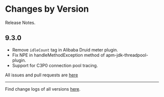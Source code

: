 Changes by Version
==================
Release Notes.

9.3.0
------------------

* Remove `idleCount` tag in Alibaba Druid meter plugin.
* Fix NPE in handleMethodException method of apm-jdk-threadpool-plugin.
* Support for C3P0 connection pool tracing.

All issues and pull requests are [here](https://github.com/apache/skywalking/milestone/213?closed=1)

------------------
Find change logs of all versions [here](changes).
